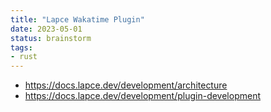 ```yaml
---
title: "Lapce Wakatime Plugin"
date: 2023-05-01
status: brainstorm
tags:
- rust
---
```


- https://docs.lapce.dev/development/architecture
- https://docs.lapce.dev/development/plugin-development
